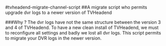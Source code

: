 #tvheadend-migrate-channel-script
##A migrate script who permits upgrade dvr logs to a newer version of TVHeadend

###Why ?
The dvr logs have not the same structure between the version 3 and 4 of TVHeadend.
To have a new clean install of TVHeadend, we must to reconfigure all settings and badly we lost all dvr logs.
This script permits to migrate your DVR logs in the newer version. 

